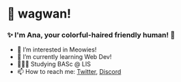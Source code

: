 # 👋 wagwan!
### ✨ I'm Ana, your colorful-haired friendly human! 🌈
- 👀 I’m interested in Meowies!
- 🌱 I’m currently learning Web Dev!
- 👩🏼‍🎓 Studying BASc @ LIS
- 📫 How to reach me: [Twitter](https://twitter.com/AnaArsonist), [Discord](https://discord.gg/UfYzpX9TwQ)
<!---
AnaArsonist/AnaArsonist is a ✨ special ✨ repository because its `README.md` (this file) appears on your GitHub profile.
You can click the Preview link to take a look at your changes.
--->
